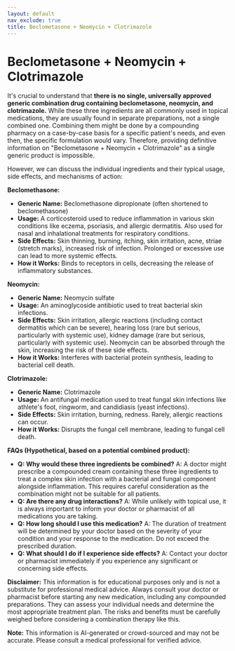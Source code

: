 ```yaml
---
layout: default
nav_exclude: true
title: Beclometasone + Neomycin + Clotrimazole
---
```


# Beclometasone + Neomycin + Clotrimazole

It's crucial to understand that **there is no single, universally approved generic combination drug containing beclometasone, neomycin, and clotrimazole.**  While these three ingredients are all commonly used in topical medications, they are usually found in separate preparations, not a single combined one. Combining them might be done by a compounding pharmacy on a case-by-case basis for a specific patient's needs, and even then, the specific formulation would vary.  Therefore, providing definitive information on "Beclometasone + Neomycin + Clotrimazole" as a single generic product is impossible.


However, we can discuss the individual ingredients and their typical usage, side effects, and mechanisms of action:


**Beclomethasone:**

* **Generic Name:** Beclomethasone dipropionate (often shortened to beclomethasone)
* **Usage:** A corticosteroid used to reduce inflammation in various skin conditions like eczema, psoriasis, and allergic dermatitis. Also used for nasal and inhalational treatments for respiratory conditions.
* **Side Effects:** Skin thinning, burning, itching, skin irritation, acne, striae (stretch marks), increased risk of infection.  Prolonged or excessive use can lead to more systemic effects.
* **How it Works:**  Binds to receptors in cells, decreasing the release of inflammatory substances.

**Neomycin:**

* **Generic Name:** Neomycin sulfate
* **Usage:** An aminoglycoside antibiotic used to treat bacterial skin infections.
* **Side Effects:** Skin irritation, allergic reactions (including contact dermatitis which can be severe), hearing loss (rare but serious, particularly with systemic use), kidney damage (rare but serious, particularly with systemic use).  Neomycin can be absorbed through the skin, increasing the risk of these side effects.
* **How it Works:** Interferes with bacterial protein synthesis, leading to bacterial cell death.

**Clotrimazole:**

* **Generic Name:** Clotrimazole
* **Usage:** An antifungal medication used to treat fungal skin infections like athlete's foot, ringworm, and candidiasis (yeast infections).
* **Side Effects:** Skin irritation, burning, redness.  Rarely, allergic reactions can occur.
* **How it Works:** Disrupts the fungal cell membrane, leading to fungal cell death.


**FAQs (Hypothetical, based on a potential combined product):**

* **Q: Why would these three ingredients be combined?**  A:  A doctor might prescribe a compounded cream containing these three ingredients to treat a complex skin infection with a bacterial and fungal component alongside inflammation.  This requires careful consideration as the combination might not be suitable for all patients.
* **Q: Are there any drug interactions?** A:  While unlikely with topical use, it is always important to inform your doctor or pharmacist of all medications you are taking.
* **Q: How long should I use this medication?** A:  The duration of treatment will be determined by your doctor based on the severity of your condition and your response to the medication.  Do not exceed the prescribed duration.
* **Q: What should I do if I experience side effects?** A:  Contact your doctor or pharmacist immediately if you experience any significant or concerning side effects.


**Disclaimer:** This information is for educational purposes only and is not a substitute for professional medical advice.  Always consult your doctor or pharmacist before starting any new medication, including any compounded preparations.  They can assess your individual needs and determine the most appropriate treatment plan.  The risks and benefits must be carefully weighed before considering a combination therapy like this.


**Note:** This information is AI-generated or crowd-sourced and may not be accurate. Please consult a medical professional for verified advice.